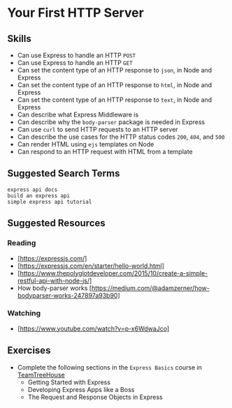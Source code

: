 # Your First HTTP Server

## Skills

- Can use Express to handle an HTTP `POST`
- Can use Express to handle an HTTP `GET`
- Can set the content type of an HTTP response to `json`, in Node and Express
- Can set the content type of an HTTP response to `html`, in Node and Express
- Can set the content type of an HTTP response to `text`, in Node and Express
- Can describe what Express Middleware is
- Can describe why the `body-parser` package is needed in Express
- Can use `curl` to send HTTP requests to an HTTP server
- Can describe the use cases for the HTTP status codes `200`, `404`, and `500`
- Can render HTML using `ejs` templates on Node
- Can respond to an HTTP request with HTML from a template

## Suggested Search Terms

```
express api docs
build an express api
simple express api tutorial
```


## Suggested Resources

### Reading

- [https://expressjs.com/]
- [https://expressjs.com/en/starter/hello-world.html]
- [https://www.thepolyglotdeveloper.com/2015/10/create-a-simple-restful-api-with-node-js/]
- How body-parser works [https://medium.com/@adamzerner/how-bodyparser-works-247897a93b90]

### Watching

- [https://www.youtube.com/watch?v=p-x6WdwaJco]


## Exercises

- Complete the following sections in the `Express Basics` course in [TeamTreeHouse](https://teamtreehouse.com/library/express-basics)
  - Getting Started with Express
  - Developing Express Apps like a Boss
  - The Request and Response Objects in Express


